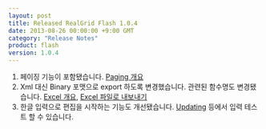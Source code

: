 ```yaml
---
layout: post
title: Released RealGrid Flash 1.0.4
date: 2013-08-26 00:00:00 +9:00 GMT
category: "Release Notes"
product: flash
version: 1.0.4
---
```


1. 페이징 기능이 포함됐습니다. [<span>Paging 개요</span>](http://demo.realgrid.com/Demo/PagingOverview)
2. Xml 대신 Binary 포맷으로 export 하도록 변경했습니다. 관련된 함수명도 변경됐습니다. [<span>Excel 개요</span>](http://demo.realgrid.com/Demo/ExcelOverview), [<span>Excel 파일로 내보내기</span>](/Demo/ExportToExcel)
3. 한글 입력으로 편집을 시작하는 기능도 개선됐습니다. [Updating](/Demo/Updating) 등에서 입력 테스트 할 수 있습니다.
